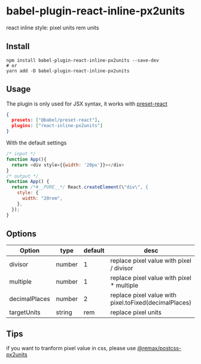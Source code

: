 # babel-plugin-react-inline-px2units
react inline style:  pixel units rem units


## Install

```
npm install babel-plugin-react-inline-px2units --save-dev
# or 
yarn add -D babel-plugin-react-inline-px2units
```

## Usage

The plugin is only used for JSX syntax, it works with [preset-react](https://babeljs.io/docs/en/babel-preset-react)

```json
{
  presets: ["@babel/preset-react"],
  plugins: ["react-inline-px2units"]
}
```

With the default settings
```js
/* input */
function App(){
  return <div style={{width: '20px'}}></div>
}
/* output */
function App() {
  return /*#__PURE__*/ React.createElement(\"div\", {
    style: {
      width: "20rem",
    },
  });
}
```

## Options
| Option        | type   | default | desc                                                  |
| ------------- | ------ | ------- | ----------------------------------------------------- |
| divisor       | number | 1       | replace pixel value with pixel / divisor              |
| multiple      | number | 1       | replace pixel value with pixel * multiple             |
| decimalPlaces | number | 2       | replace pixel value with pixel.toFixed(decimalPlaces) |
| targetUnits   | string | rem     | replace pixel units                                   |


## Tips
if you want to tranform pixel value in css, please use [@remax/postcss-px2units](https://www.npmjs.com/package/@remax/postcss-px2units)